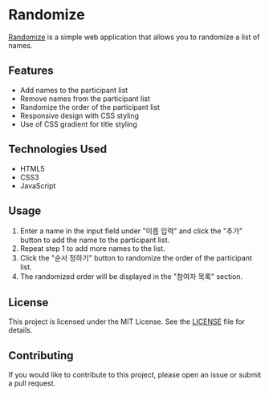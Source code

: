 # Randomize

[Randomize](kimseungdeok.github.io/randomize/) is a simple web application that allows you to randomize a list of names.

## Features

- Add names to the participant list
- Remove names from the participant list
- Randomize the order of the participant list
- Responsive design with CSS styling
- Use of CSS gradient for title styling

## Technologies Used

- HTML5
- CSS3
- JavaScript

## Usage

1. Enter a name in the input field under "이름 입력" and click the "추가" button to add the name to the participant list.
2. Repeat step 1 to add more names to the list.
3. Click the "순서 정하기" button to randomize the order of the participant list.
4. The randomized order will be displayed in the "참여자 목록" section.


## License

This project is licensed under the MIT License. See the [LICENSE](LICENSE) file for details.

## Contributing

If you would like to contribute to this project, please open an issue or submit a pull request.


